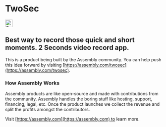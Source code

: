 # TwoSec

<a href="https://assembly.com/twosec/bounties?utm_campaign=assemblage&utm_source=twosec&utm_medium=repo_badge"><img src="https://asm-badger.herokuapp.com/twosec/badges/tasks.svg" height="24px" alt="Open Tasks" /></a>

## Best way to record those quick and short moments. 2 Seconds video record app.

This is a product being built by the Assembly community. You can help push this idea forward by visiting [https://assembly.com/twosec](https://assembly.com/twosec).

### How Assembly Works

Assembly products are like open-source and made with contributions from the community. Assembly handles the boring stuff like hosting, support, financing, legal, etc. Once the product launches we collect the revenue and split the profits amongst the contributors.

Visit [https://assembly.com](https://assembly.com) to learn more.

